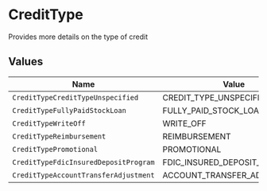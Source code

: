 # CreditType

Provides more details on the type of credit


## Values

| Name                                  | Value                                 |
| ------------------------------------- | ------------------------------------- |
| `CreditTypeCreditTypeUnspecified`     | CREDIT_TYPE_UNSPECIFIED               |
| `CreditTypeFullyPaidStockLoan`        | FULLY_PAID_STOCK_LOAN                 |
| `CreditTypeWriteOff`                  | WRITE_OFF                             |
| `CreditTypeReimbursement`             | REIMBURSEMENT                         |
| `CreditTypePromotional`               | PROMOTIONAL                           |
| `CreditTypeFdicInsuredDepositProgram` | FDIC_INSURED_DEPOSIT_PROGRAM          |
| `CreditTypeAccountTransferAdjustment` | ACCOUNT_TRANSFER_ADJUSTMENT           |